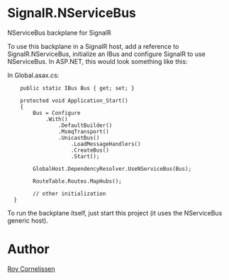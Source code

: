 SignalR.NServiceBus
===================

NServiceBus backplane for SignalR

To use this backplane in a SignalR host, add a reference to SignalR.NServiceBus, initialize an IBus and configure SignalR to use NServiceBus. In ASP.NET, this would look something like this:

In Global.asax.cs:

        public static IBus Bus { get; set; }

        protected void Application_Start()
        {
            Bus = Configure
                .With()
                    .DefaultBuilder()
                    .MsmqTransport()
                    .UnicastBus()
                        .LoadMessageHandlers()
                        .CreateBus()
                        .Start();

            GlobalHost.DependencyResolver.UseNServiceBus(Bus);

            RouteTable.Routes.MapHubs();
            
            // other initialization
      }

To run the backplane itself, just start this project (it uses the NServiceBus generic host).

Author
======
[Roy Cornelissen](http://about.me/roycornelissen)
